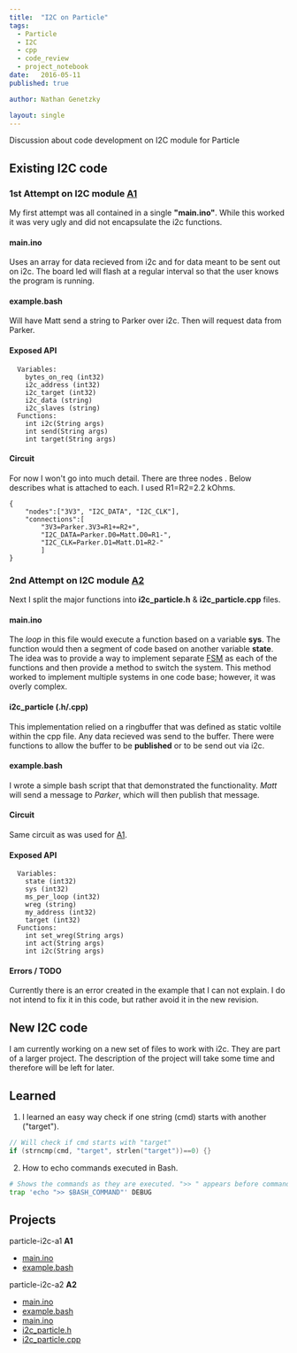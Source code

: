 ```yaml
---
title:  "I2C on Particle"
tags:
  - Particle
  - I2C
  - cpp
  - code_review
  - project_notebook
date:   2016-05-11
published: true

author: Nathan Genetzky

layout: single
---
```


Discussion about code development on I2C module for Particle

## Existing I2C code

### 1st Attempt on I2C module [**A1**](#f1)
My first attempt was all contained in a single **"main.ino"**. While this worked
it was very ugly and did not encapsulate the i2c functions.

#### main.ino
Uses an array for data recieved from i2c and for data meant to be sent out on
i2c. The board led will flash at a regular interval so that the user knows the
program is running.

#### example.bash
Will have Matt send a string to Parker over i2c. Then will request data from
Parker.

#### Exposed API
```
  Variables:
    bytes_on_req (int32)
    i2c_address (int32)
    i2c_target (int32)
    i2c_data (string)
    i2c_slaves (string)
  Functions:
    int i2c(String args) 
    int send(String args) 
    int target(String args)
```

#### Circuit
For now I won't go into much detail. There are three nodes . Below describes what
is attached to each. I used R1=R2=2.2 kOhms.

```
{
    "nodes":["3V3", "I2C_DATA", "I2C_CLK"],
    "connections":[
        "3V3=Parker.3V3=R1+=R2+",
        "I2C_DATA=Parker.D0=Matt.D0=R1-",
        "I2C_CLK=Parker.D1=Matt.D1=R2-"
        ]
}
```

###  2nd Attempt  on I2C module [**A2**](#f2)
Next I split the major functions into **i2c\_particle.h** & **i2c\_particle.cpp** files.

#### main.ino
The *loop* in this file would execute a function based on a variable **sys**.
The function would then a segment of code based on another variable **state**.
The idea was to provide a way to implement separate [FSM][1] as each of the
functions and then provide a method to switch the system. This method
worked to implement multiple systems in one code base; however, it was overly
complex.

#### i2c\_particle (.h/.cpp)
This implementation relied on a ringbuffer that was defined as static voltile
within the cpp file. Any data recieved was send to the buffer. There were functions
to allow the buffer to be **published** or to be send out via i2c.

#### example.bash
I wrote a simple bash script that that demonstrated the functionality. *Matt* will
send a message to *Parker*, which will then publish that message.

#### Circuit
Same circuit as was used for [A1](#A1).

#### Exposed API
```
  Variables:
    state (int32)
    sys (int32)
    ms_per_loop (int32)
    wreg (string)
    my_address (int32)
    target (int32)
  Functions:
    int set_wreg(String args) 
    int act(String args) 
    int i2c(String args) 
```

#### Errors / TODO

Currently there is an error created in the example that I can not explain. I do
not intend to fix it in this code, but rather avoid it in the new revision.

## New I2C code

I am currently working on a new set of files to work with i2c. They are part of
a larger project. The description of the project will take some time and therefore
will be left for later. 

## Learned
1. I learned an easy way check if one string (cmd) starts with another ("target").

```c++
// Will check if cmd starts with "target"
if (strncmp(cmd, "target", strlen("target"))==0) {}
```

2. How to echo commands executed in Bash.

```bash
# Shows the commands as they are executed. ">> " appears before command.
trap 'echo ">> $BASH_COMMAND"' DEBUG
```

## Projects

particle-i2c-a1 <b id="f1">A1</b>
- [main.ino][a1_main]
- [example.bash][a1_example]

particle-i2c-a2 <b id="f2">A2</b>
- [main.ino][a2_main]
- [example.bash][a2_example]
- [main.ino][a2_main]
- [i2c_particle.h][a2_i2c_particle_h]
- [i2c_particle.cpp][a2_i2c_particle_cpp]

[1]: https://en.wikipedia.org/wiki/Finite-state_machine
[a1_main]: https://github.com/NGenetzky/project_notebook/blob/7e33bf62132e712c3f3e59e0c9224ed824f2f3c4/2016/05/11/particle-i2c-a1/main.ino
[a1_example]: https://github.com/NGenetzky/project_notebook/blob/7e33bf62132e712c3f3e59e0c9224ed824f2f3c4/2016/05/11/particle-i2c-a1/example.bash
[a2_main]: https://github.com/NGenetzky/project_notebook/blob/7e33bf62132e712c3f3e59e0c9224ed824f2f3c4/2016/05/11/particle-i2c-a2/main.ino
[a2_i2c_particle_h]: https://github.com/NGenetzky/project_notebook/blob/7e33bf62132e712c3f3e59e0c9224ed824f2f3c4/2016/05/11/particle-i2c-a2/i2c_particle.h
[a2_i2c_particle_cpp]: https://github.com/NGenetzky/project_notebook/blob/7e33bf62132e712c3f3e59e0c9224ed824f2f3c4/2016/05/11/particle-i2c-a2/i2c_particle.cpp
[a2_example]: https://github.com/NGenetzky/project_notebook/blob/7e33bf62132e712c3f3e59e0c9224ed824f2f3c4/2016/05/11/particle-i2c-a2/example.bash
